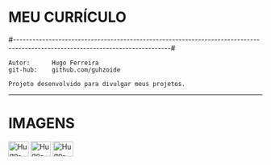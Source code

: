 # MEU CURRÍCULO

#------------------------------------------------------------------------------------------------------------------------------#
	
	Autor:		Hugo Ferreira                                                       
	git-hub:	github.com/guhzoide                                                     

	Projeto desenvolvido para divulgar meus projetos.
-----------------------------------------------------------------------------------------------------------------------------------------------------------------------

# IMAGENS

<img align="center" alt="Hugo-Shell" height="30" width="40" src="https://github.com/guhzoide/corriculo/tree/master/project_images/curriculo.png">
<img align="center" alt="Hugo-Shell" height="30" width="40" src="https://github.com/guhzoide/corriculo/tree/master/project_imagescurriculo2.png">
<img align="center" alt="Hugo-Shell" height="30" width="40" src="https://github.com/guhzoide/corriculo/tree/master/project_imagescurriculo3.png">
